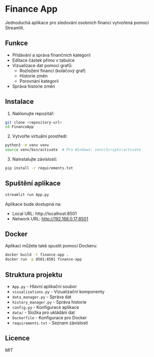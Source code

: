 # Finance App

Jednoduchá aplikace pro sledování osobních financí vytvořená pomocí Streamlit.

## Funkce

- Přidávání a správa finančních kategorií
- Editace částek přímo v tabulce
- Vizualizace dat pomocí grafů:
  - Rozložení financí (koláčový graf)
  - Historie změn
  - Porovnání kategorií
- Správa historie změn

## Instalace

1. Naklonujte repozitář:
```bash
git clone <repository-url>
cd FinanceApp
```

2. Vytvořte virtuální prostředí:
```bash
python3 -m venv venv
source venv/bin/activate  # Pro Windows: venv\Scripts\activate
```

3. Nainstalujte závislosti:
```bash
pip install -r requirements.txt
```

## Spuštění aplikace

```bash
streamlit run App.py
```

Aplikace bude dostupná na:
- Local URL: http://localhost:8501
- Network URL: http://192.168.0.17:8501

## Docker

Aplikaci můžete také spustit pomocí Dockeru:

```bash
docker build -t finance-app .
docker run -p 8501:8501 finance-app
```

## Struktura projektu

- `App.py` - Hlavní aplikační soubor
- `visualizations.py` - Vizualizační komponenty
- `data_manager.py` - Správa dat
- `history_manager.py` - Správa historie
- `config.py` - Konfigurace aplikace
- `data/` - Složka pro ukládání dat
- `Dockerfile` - Konfigurace pro Docker
- `requirements.txt` - Seznam závislostí

## Licence

MIT 